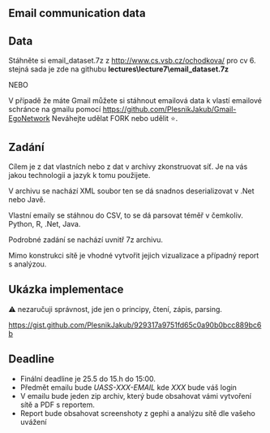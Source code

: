 ## Email communication data

## Data 
Stáhněte si email_dataset.7z z http://www.cs.vsb.cz/ochodkova/ pro cv 6.
stejná sada je zde na githubu **lectures\lecture7\email_dataset.7z**

NEBO 

V případě že máte Gmail můžete si stáhnout emailová data k vlastí emailové schránce na gmailu pomocí https://github.com/PlesnikJakub/Gmail-EgoNetwork
Neváhejte udělat FORK nebo udělit ⭐. 


## Zadání 
Cílem je z dat vlastních nebo z dat v archivy zkonstruovat síť. 
Je na vás jakou technologii a jazyk k tomu použijete. 

V archivu se nachází XML soubor ten se dá snadnos deserializovat v .Net nebo Javě.

Vlastní emaily se stáhnou do CSV, to se dá parsovat téměř v čemkoliv. Python, R, .Net, Java.

Podrobné zadání se nachází uvnitř 7z archivu. 


Mimo konstrukci sítě je vhodné vytvořit jejich vizualizace a případný report s analýzou.

## Ukázka implementace
:warning: nezaručuji správnost, jde jen o principy, čtení, zápis, parsing.

https://gist.github.com/PlesnikJakub/929317a9751fd65c0a90b0bcc889bc6b


## Deadline

* Finální deadline je 25.5 do 15.h do 15:00. 
* Předmět emailu bude *UASS-XXX-EMAIL* kde *XXX* bude váš login
* V emailu bude jeden zip archiv, který bude obsahovat vámi vytvoření sítě a PDF s reportem.
* Report bude obsahovat screenshoty z gephi a analýzu sítě dle vašeho uvážení
